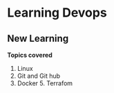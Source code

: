 # Learning Devops
## New Learning
**Topics covered**
1. Linux 
2. Git and Git hub
3. Docker
   5. Terrafom
